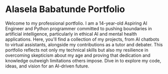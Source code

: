 # Alasela Babatunde Portfolio
Welcome to my professional portfolio. I am a 14-year-old Aspiring AI Engineer and Python programmer committed to pushing boundaries in artificial intelligence, particularly in ethical AI and mental health applications. Here, you'll find a collection of my projects, from AI chatbots to virtual assistants, alongside my contributions as a tutor and debater. This portfolio reflects not only my technical skills but also my resilience in overcoming skepticism about my age and proving that dedication and knowledge outweigh limitations others impose. Dive in to explore my code, ideas, and vision for an AI-driven future.
